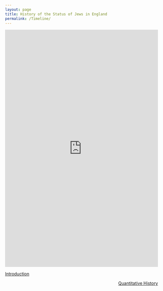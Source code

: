 ```yaml
---
layout: page
title: History of the Status of Jews in England
permalink: /Timeline/
---
```



<iframe src="https://timemapper.okfnlabs.org/blinder_levi/final-project-time-mapper?embed=1" frameborder="0" style="border: none;" width="100%" height="780;"></iframe>

[Introduction](../)
<div style="text-align: right"> <a href="../Quant">Quantitative History</a> </div>
